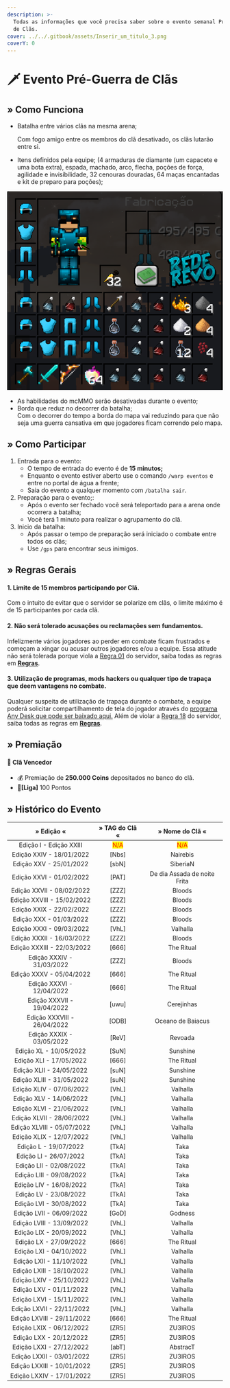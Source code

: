 ```yaml
---
description: >-
  Todas as informações que você precisa saber sobre o evento semanal Pré-Guerra
  de Clãs.
cover: ../../.gitbook/assets/Inserir_um_titulo_3.png
coverY: 0
---
```


# 🗡 Evento Pré-Guerra de Clãs

## » Como Funciona

*   Batalha entre vários clãs na mesma arena;

    Com fogo amigo entre os membros do clã desativado, os clãs lutarão entre si.
* Itens definidos pela equipe; (4 armaduras de diamante (um capacete e uma bota extra), espada, machado, arco, flecha, poções de força, agilidade e invisibilidade, 32 cenouras douradas, 64 maças encantadas e kit de preparo para poções);

![](<../../.gitbook/assets/image (9) (1) (2) (1).png>)

* As habilidades do mcMMO serão desativadas durante o evento;
* Borda que reduz no decorrer da batalha;\
  Com o decorrer do tempo a borda do mapa vai reduzindo para que não seja uma guerra cansativa em que jogadores ficam correndo pelo mapa.

## » Como Participar

1. Entrada para o evento:
   * O tempo de entrada do evento é de **15 minutos;**
   * Enquanto o evento estiver aberto use o comando `/warp eventos` e entre no portal de água a frente;
   * Saia do evento a qualquer momento com `/batalha sair`.
2. Preparação para o evento;:
   * Após o evento ser fechado você será teleportado para a arena onde ocorrera a batalha;
   * Você terá 1 minuto para realizar o agrupamento do clã.
3. Inicio da batalha:
   * Após passar o tempo de preparação será iniciado o combate entre todos os clãs;
   * Use `/gps` para encontrar seus inimigos.

## » Regras Gerais

#### **1**. Limite de 15 membros participando por Clã.

Com o intuito de evitar que o servidor se polarize em clãs, o limite máximo é de 15 participantes por cada clã.

#### **2. Não será tolerado acusações ou reclamações sem fundamentos.**

Infelizmente vários jogadores ao perder em combate ficam frustrados e começam a xingar ou acusar outros jogadores e/ou a equipe. Essa atitude não será tolerada porque viola a [Regra 01](https://wiki.rederevo.com/regras/chat#01) do servidor, saiba todas as regras em [**Regras**](../../regras/).

#### **3. Utilização de programas, mods hackers ou qualquer tipo de trapaça que deem vantagens no combate.**

Qualquer suspeita de utilização de trapaça durante o combate, a equipe poderá solicitar compartilhamento de tela do jogador através do [programa Any Desk que pode ser baixado aqui.](https://anydesk.com/pt/downloads) Além de violar a [Regra 18](https://wiki.rederevo.com/regras/jogabilidade#01-7) do servidor, saiba todas as regras em [**Regras**](../../regras/).

## » Premiação

#### 🥇 **Clã Vencedor**

* :moneybag: Premiação de **250.000 Coins** depositados no banco do clã.
* 💎**\[Liga]** 100 Pontos

## » Histórico do Evento

|          » Edição «         |            » TAG do Clã «           |           » Nome do Clã «           |
| :-------------------------: | :---------------------------------: | :---------------------------------: |
|   Edição I - Edição XXIII   | <mark style="color:red;">N/A</mark> | <mark style="color:red;">N/A</mark> |
|   Edição XXIV - 18/01/2022  |                \[Nbs]               |               Nairebis              |
|   Edição XXV - 25/01/2022   |                \[sbN]               |               SiberiaN              |
|   Edição XXVI - 01/02/2022  |                \[PAT]               |     De dia Assada de noite Frita    |
|  Edição XXVII - 08/02/2022  |                \[ZZZ]               |                Bloods               |
|  Edição XXVIII - 15/02/2022 |                \[ZZZ]               |                Bloods               |
|   Edição XXIX - 22/02/2022  |                \[ZZZ]               |                Bloods               |
|   Edição XXX - 01/03/2022   |                \[ZZZ]               |                Bloods               |
|   Edição XXXI - 09/03/2022  |                \[VhL]               |               Valhalla              |
|  Edição XXXII - 16/03/2022  |                \[ZZZ]               |                Bloods               |
|  Edição XXXIII - 22/03/2022 |                \[666]               |              The Ritual             |
|  Edição XXXIV - 31/03/2022  |                \[ZZZ]               |                Bloods               |
|   Edição XXXV - 05/04/2022  |                \[666]               |              The Ritual             |
|  Edição XXXVI - 12/04/2022  |                \[666]               |              The Ritual             |
|  Edição XXXVII - 19/04/2022 |                \[uwu]               |              Cerejinhas             |
| Edição XXXVIII - 26/04/2022 |                \[ODB]               |          Oceano de Baiacus          |
|  Edição XXXIX - 03/05/2022  |                \[ReV]               |               Revoada               |
|    Edição XL - 10/05/2022   |                \[SuN]               |               Sunshine              |
|   Edição XLI - 17/05/2022   |                \[666]               |              The Ritual             |
|   Edição XLII - 24/05/2022  |                \[suN]               |               Sunshine              |
|  Edição XLIII - 31/05/2022  |                \[suN]               |               Sunshine              |
|   Edição XLIV - 07/06/2022  |                \[VhL]               |               Valhalla              |
|   Edição XLV - 14/06/2022   |                \[VhL]               |               Valhalla              |
|   Edição XLVI - 21/06/2022  |                \[VhL]               |               Valhalla              |
|  Edição XLVII - 28/06/2022  |                \[VhL]               |               Valhalla              |
|  Edição XLVIII - 05/07/2022 |                \[VhL]               |               Valhalla              |
|   Edição XLIX - 12/07/2022  |                \[VhL]               |               Valhalla              |
|    Edição L - 19/07/2022    |                \[TkA]               |                 Taka                |
|    Edição LI - 26/07/2022   |                \[TkA]               |                 Taka                |
|   Edição LII - 02/08/2022   |                \[TkA]               |                 Taka                |
|   Edição LIII - 09/08/2022  |                \[TkA]               |                 Taka                |
|   Edição LIV - 16/08/2022   |                \[TkA]               |                 Taka                |
|    Edição LV - 23/08/2022   |                \[TkA]               |                 Taka                |
|   Edição LVI - 30/08/2022   |                \[TkA]               |                 Taka                |
|   Edição LVII - 06/09/2022  |                \[GoD]               |               Godness               |
|  Edição LVIII - 13/09/2022  |                \[VhL]               |               Valhalla              |
|   Edição LIX - 20/09/2022   |                \[VhL]               |               Valhalla              |
|    Edição LX - 27/09/2022   |                \[666]               |              The Ritual             |
|   Edição LXI - 04/10/2022   |                \[VhL]               |               Valhalla              |
|   Edição LXII - 11/10/2022  |                \[VhL]               |               Valhalla              |
|  Edição LXIII - 18/10/2022  |                \[VhL]               |               Valhalla              |
|   Edição LXIV - 25/10/2022  |                \[VhL]               |               Valhalla              |
|   Edição LXV - 01/11/2022   |                \[VhL]               |               Valhalla              |
|   Edição LXVI - 15/11/2022  |                \[VhL]               |               Valhalla              |
|  Edição LXVII - 22/11/2022  |                \[VhL]               |               Valhalla              |
|  Edição LXVIII - 29/11/2022 |                \[666]               |              The Ritual             |
|   Edição LXIX - 06/12/2022  |                \[ZR5]               |               ZU3IROS               |
|   Edição LXX - 20/12/2022   |                \[ZR5]               |               ZU3IROS               |
|   Edição LXXI - 27/12/2022  |                \[abT]               |               AbstracT              |
|  Edição LXXII - 03/01/2022  |                \[ZR5]               |               ZU3IROS               |
|  Edição LXXIII - 10/01/2022 |                \[ZR5]               |               ZU3IROS               |
|  Edição LXXIV - 17/01/2022  |                \[ZR5]               |               ZU3IROS               |

